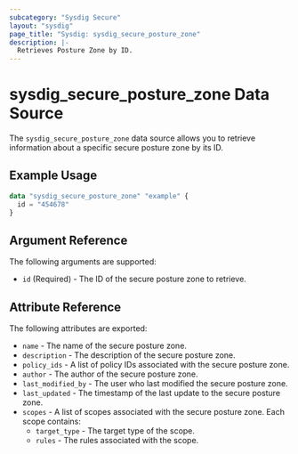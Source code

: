 ```yaml
---
subcategory: "Sysdig Secure"
layout: "sysdig"
page_title: "Sysdig: sysdig_secure_posture_zone"
description: |-
  Retrieves Posture Zone by ID.
---
```


# sysdig_secure_posture_zone Data Source

The `sysdig_secure_posture_zone` data source allows you to retrieve information about a specific secure posture zone by its ID.

## Example Usage

```terraform
data "sysdig_secure_posture_zone" "example" {
  id = "454678"
}
```

## Argument Reference

The following arguments are supported:

- `id` (Required) - The ID of the secure posture zone to retrieve.

## Attribute Reference

The following attributes are exported:

- `name` - The name of the secure posture zone.
- `description` - The description of the secure posture zone.
- `policy_ids` - A list of policy IDs associated with the secure posture zone.
- `author` - The author of the secure posture zone.
- `last_modified_by` - The user who last modified the secure posture zone.
- `last_updated` - The timestamp of the last update to the secure posture zone.
- `scopes` - A list of scopes associated with the secure posture zone. Each scope contains:
  - `target_type` - The target type of the scope.
  - `rules` - The rules associated with the scope.
